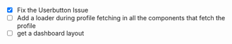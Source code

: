 
- [x] Fix the Userbutton Issue
- [ ] Add a loader during profile fetching in all the components that fetch the profile
- [ ] get a dashboard layout
